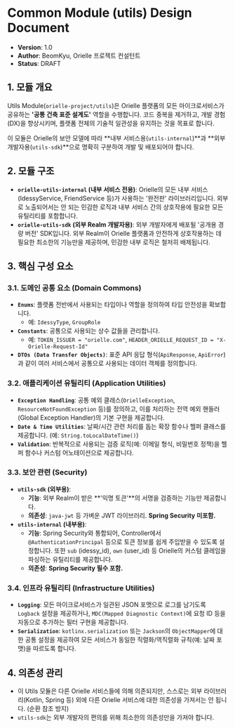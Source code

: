 # Common Module (utils) Design Document

- **Version**: 1.0
- **Author**: BeomKyu, Orielle 프로젝트 컨설턴트
- **Status**: DRAFT

## 1. 모듈 개요
Utils Module(`orielle-project/utils`)은 Orielle 플랫폼의 모든 마이크로서비스가 공유하는 **'공통 건축 표준 설계도'** 역할을 수행합니다. 코드 중복을 제거하고, 개발 경험(DX)을 향상시키며, 플랫폼 전체의 기술적 일관성을 유지하는 것을 목표로 합니다.

이 모듈은 Orielle의 보안 모델에 따라 **내부 서비스용(`utils-internal`)**과 **외부 개발자용(`utils-sdk`)**으로 명확히 구분하여 개발 및 배포되어야 합니다.

## 2. 모듈 구조
- **`orielle-utils-internal` (내부 서비스 전용)**: Orielle의 모든 내부 서비스(IdessyService, FriendService 등)가 사용하는 '완전판' 라이브러리입니다. 외부로 노출되어서는 안 되는 민감한 로직과 내부 서비스 간의 상호작용에 필요한 모든 유틸리티를 포함합니다.
- **`orielle-utils-sdk` (외부 Realm 개발자용)**: 외부 개발자에게 배포될 '공개용 경량 버전' SDK입니다. 외부 Realm이 Orielle 플랫폼과 안전하게 상호작용하는 데 필요한 최소한의 기능만을 제공하며, 민감한 내부 로직은 철저히 배제됩니다.

## 3. 핵심 구성 요소

### 3.1. 도메인 공통 요소 (Domain Commons)
- **`Enums`**: 플랫폼 전반에서 사용되는 타입이나 역할을 정의하여 타입 안전성을 확보합니다.
    - 예: `IdessyType`, `GroupRole`
- **`Constants`**: 공통으로 사용되는 상수 값들을 관리합니다.
    - 예: `TOKEN_ISSUER = "orielle.com"`, `HEADER_ORIELLE_REQUEST_ID = "X-Orielle-Request-Id"`
- **`DTOs (Data Transfer Objects)`**: 표준 API 응답 형식(`ApiResponse`, `ApiError`)과 같이 여러 서비스에서 공통으로 사용되는 데이터 객체를 정의합니다.

### 3.2. 애플리케이션 유틸리티 (Application Utilities)
- **`Exception Handling`**: 공통 예외 클래스(`OrielleException`, `ResourceNotFoundException` 등)를 정의하고, 이를 처리하는 전역 예외 핸들러(Global Exception Handler)의 기본 구현을 제공합니다.
- **`Date & Time Utilities`**: 날짜/시간 관련 처리를 돕는 확장 함수나 헬퍼 클래스를 제공합니다. (예: `String.toLocalDateTime()`)
- **`Validation`**: 반복적으로 사용되는 검증 로직(예: 이메일 형식, 비밀번호 정책)을 헬퍼 함수나 커스텀 어노테이션으로 제공합니다.

### 3.3. 보안 관련 (Security)
- **`utils-sdk` (외부용)**:
    - **기능**: 외부 Realm이 받은 **'익명 토큰'**의 서명을 검증하는 기능만 제공합니다.
    - **의존성**: `java-jwt` 등 가벼운 JWT 라이브러리. **Spring Security 미포함.**
- **`utils-internal` (내부용)**:
    - **기능**: Spring Security와 통합되어, Controller에서 `@AuthenticationPrincipal` 등으로 토큰 정보를 쉽게 주입받을 수 있도록 설정합니다. 또한 `sub` (idessy_id), `own` (user_id) 등 Orielle의 커스텀 클레임을 파싱하는 유틸리티를 제공합니다.
    - **의존성**: **Spring Security 필수 포함.**

### 3.4. 인프라 유틸리티 (Infrastructure Utilities)
- **`Logging`**: 모든 마이크로서비스가 일관된 JSON 포맷으로 로그를 남기도록 `Logback` 설정을 제공하거나, `MDC(Mapped Diagnostic Context)`에 요청 ID 등을 자동으로 추가하는 필터 구현을 제공합니다.
- **`Serialization`**: `kotlinx.serialization` 또는 `Jackson`의 `ObjectMapper`에 대한 공통 설정을 제공하여 모든 서비스가 동일한 직렬화/역직렬화 규칙(예: 날짜 포맷)을 따르도록 합니다.

## 4. 의존성 관리
- 이 Utils 모듈은 다른 Orielle 서비스들에 의해 의존되지만, 스스로는 외부 라이브러리(Kotlin, Spring 등) 외에 다른 Orielle 서비스에 대한 의존성을 가져서는 안 됩니다. (순환 참조 방지)
- `utils-sdk`는 외부 개발자의 편의를 위해 최소한의 의존성만을 가져야 합니다.